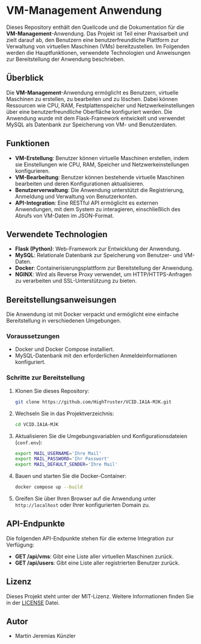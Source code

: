 
# VM-Management Anwendung

Dieses Repository enthält den Quellcode und die Dokumentation für die **VM-Management**-Anwendung. Das Projekt ist Teil einer Praxisarbeit und zielt darauf ab, den Benutzern eine benutzerfreundliche Plattform zur Verwaltung von virtuellen Maschinen (VMs) bereitzustellen. Im Folgenden werden die Hauptfunktionen, verwendete Technologien und Anweisungen zur Bereitstellung der Anwendung beschrieben.

## Überblick

Die **VM-Management**-Anwendung ermöglicht es Benutzern, virtuelle Maschinen zu erstellen, zu bearbeiten und zu löschen. Dabei können Ressourcen wie CPU, RAM, Festplattenspeicher und Netzwerkeinstellungen über eine benutzerfreundliche Oberfläche konfiguriert werden. Die Anwendung wurde mit dem Flask-Framework entwickelt und verwendet MySQL als Datenbank zur Speicherung von VM- und Benutzerdaten.

## Funktionen

- **VM-Erstellung**: Benutzer können virtuelle Maschinen erstellen, indem sie Einstellungen wie CPU, RAM, Speicher und Netzwerkeinstellungen konfigurieren.
- **VM-Bearbeitung**: Benutzer können bestehende virtuelle Maschinen bearbeiten und deren Konfigurationen aktualisieren.
- **Benutzerverwaltung**: Die Anwendung unterstützt die Registrierung, Anmeldung und Verwaltung von Benutzerkonten.
- **API-Integration**: Eine RESTful API ermöglicht es externen Anwendungen, mit dem System zu interagieren, einschließlich des Abrufs von VM-Daten im JSON-Format.

## Verwendete Technologien

- **Flask (Python)**: Web-Framework zur Entwicklung der Anwendung.
- **MySQL**: Relationale Datenbank zur Speicherung von Benutzer- und VM-Daten.
- **Docker**: Containerisierungsplattform zur Bereitstellung der Anwendung.
- **NGINX**: Wird als Reverse Proxy verwendet, um HTTP/HTTPS-Anfragen zu verarbeiten und SSL-Unterstützung zu bieten.

## Bereitstellungsanweisungen

Die Anwendung ist mit Docker verpackt und ermöglicht eine einfache Bereitstellung in verschiedenen Umgebungen.

### Voraussetzungen

- Docker und Docker Compose installiert.
- MySQL-Datenbank mit den erforderlichen Anmeldeinformationen konfiguriert.

### Schritte zur Bereitstellung

1. Klonen Sie dieses Repository:
   ```bash
   git clone https://github.com/HighTruster/VCID.IA1A-MJK.git
   ```

2. Wechseln Sie in das Projektverzeichnis:
   ```bash
   cd VCID.IA1A-MJK
   ```

3. Aktualisieren Sie die Umgebungsvariablen und Konfigurationsdateien (`conf.env`):
   ```bash
   export MAIL_USERNAME='Ihre Mail'
   export MAIL_PASSWORD='Ihr Passwort'
   export MAIL_DEFAULT_SENDER='Ihre Mail'
   ```

4. Bauen und starten Sie die Docker-Container:
   ```bash
   docker compose up --build
   ```

5. Greifen Sie über Ihren Browser auf die Anwendung unter `http://localhost` oder Ihrer konfigurierten Domain zu.

## API-Endpunkte

Die folgenden API-Endpunkte stehen für die externe Integration zur Verfügung:

- **GET /api/vms**: Gibt eine Liste aller virtuellen Maschinen zurück.
- **GET /api/users**: Gibt eine Liste aller registrierten Benutzer zurück.

## Lizenz

Dieses Projekt steht unter der MIT-Lizenz. Weitere Informationen finden Sie in der [LICENSE](LICENSE) Datei.

## Autor

- Martin Jeremias Künzler
